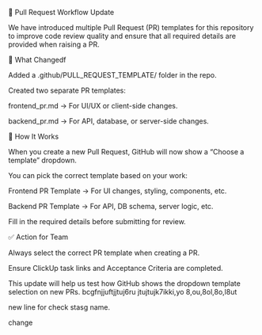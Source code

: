 🔄 Pull Request Workflow Update

We have introduced multiple Pull Request (PR) templates for this repository to improve code review quality and ensure that all required details are provided when raising a PR.

📌 What Changedf

Added a .github/PULL_REQUEST_TEMPLATE/ folder in the repo.

Created two separate PR templates:

frontend_pr.md → For UI/UX or client-side changes.

backend_pr.md → For API, database, or server-side changes.

🚀 How It Works

When you create a new Pull Request, GitHub will now show a “Choose a template” dropdown.

You can pick the correct template based on your work:

Frontend PR Template → For UI changes, styling, components, etc.

Backend PR Template → For API, DB schema, server logic, etc.

Fill in the required details before submitting for review.

✅ Action for Team

Always select the correct PR template when creating a PR.

Ensure ClickUp task links and Acceptance Criteria are completed.

This update will help us test how GitHub shows the dropdown template selection on new PRs.
bcgfnjjuftjjtuj6ru jtujtujk7ikki,yo 8,ou,8ol,8o,l8ut


new line for check stasg name.

change
